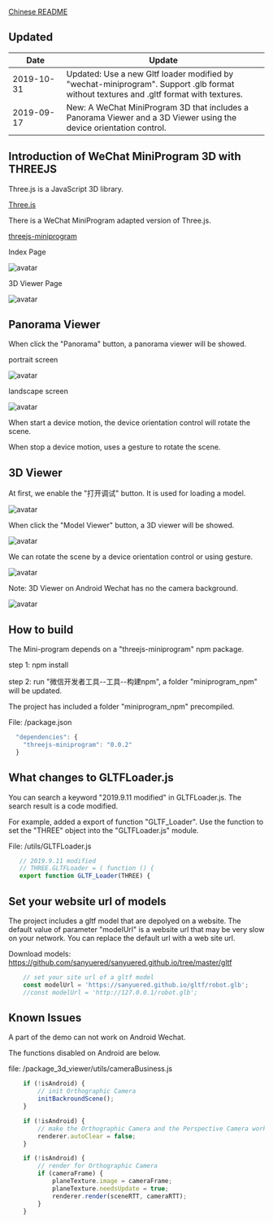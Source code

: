 [Chinese README](https://zhuanlan.zhihu.com/p/82773324)  

## Updated

| Date　　　| Update |
| -- | -- |
| 2019-10-31 | Updated: Use a new Gltf loader modified by "wechat-miniprogram". Support .glb format without textures and .gltf format with textures. |
| 2019-09-17 | New: A WeChat MiniProgram 3D that includes a Panorama Viewer and a 3D Viewer using the device orientation control. |

## Introduction of WeChat MiniProgram 3D with THREEJS

Three.js is a JavaScript 3D library.

[Three.js](https://github.com/mrdoob/three.js)

There is a WeChat MiniProgram adapted version of Three.js.

[threejs-miniprogram](https://github.com/wechat-miniprogram/threejs-miniprogram)
 
Index Page

![avatar](screenshot/1.jpg)

3D Viewer Page

![avatar](screenshot/8.gif)

## Panorama Viewer

When click the "Panorama" button, a panorama viewer will be showed.

portrait screen

![avatar](screenshot/2.jpg)

landscape screen

![avatar](screenshot/3.jpg)

When start a device motion, the device orientation control will rotate the scene.

When stop a device motion, uses a gesture to rotate the scene.

## 3D Viewer

At first, we enable the "打开调试" button. It is used for loading a model.

![avatar](screenshot/4.jpg)

When click the "Model Viewer" button, a 3D viewer will be showed.

![avatar](screenshot/5.jpg)

We can rotate the scene by a device orientation control or using gesture.

![avatar](screenshot/6.jpg)

Note: 3D Viewer on Android Wechat has no the camera background.

![avatar](screenshot/7.jpg)

## How to build

The Mini-program depends on a "threejs-miniprogram" npm package. 

step 1: npm install

step 2: run "微信开发者工具--工具--构建npm", a folder "miniprogram_npm" will be updated.

The project has included a folder "miniprogram_npm" precompiled.

File: /package.json

```javascript
  "dependencies": {
    "threejs-miniprogram": "0.0.2"
  }
```

## What changes to GLTFLoader.js

You can search a keyword "2019.9.11 modified" in GLTFLoader.js. The search result is a code modified.

For example, added a export of function "GLTF_Loader". Use the function to set the "THREE" object into the "GLTFLoader.js" module.

File: /utils/GLTFLoader.js

```javascript
   // 2019.9.11 modified
   // THREE.GLTFLoader = ( function () {
   export function GLTF_Loader(THREE) {
```
## Set your website url of models

The project includes a gltf model that are depolyed on a website. The default value of parameter "modelUrl" is a website url that may be very slow on your network. You can replace the default url with a web site url.

Download models: https://github.com/sanyuered/sanyuered.github.io/tree/master/gltf

```javascript
    // set your site url of a gltf model
    const modelUrl = 'https://sanyuered.github.io/gltf/robot.glb';
    //const modelUrl = 'http://127.0.0.1/robot.glb';
```
## Known Issues

A part of the demo can not work on Android Wechat. 

The functions disabled on Android are below.

file: /package_3d_viewer/utils/cameraBusiness.js

```javascript
    if (!isAndroid) {
        // init Orthographic Camera
        initBackroundScene();
    }

```

```javascript
    if (!isAndroid) {
        // make the Orthographic Camera and the Perspective Camera work together.
        renderer.autoClear = false;
    }
```

```javascript
    if (!isAndroid) {
        // render for Orthographic Camera
        if (cameraFrame) {
            planeTexture.image = cameraFrame;
            planeTexture.needsUpdate = true;
            renderer.render(sceneRTT, cameraRTT);
        }
    }
```
